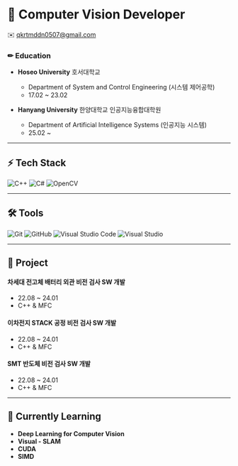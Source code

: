 # 🚀 Computer Vision Developer  

✉️ qkrtmddn0507@gmail.com

### ✏ Education
* **Hoseo University** 호서대학교
  * Department of System and Control Engineering (시스템 제어공학)
  * 17.02 ~ 23.02
    
* **Hanyang University** 한양대학교 인공지능융합대학원
  * Department of Artificial Intelligence Systems (인공지능 시스템)
  * 25.02 ~
---

## ⚡ Tech Stack
![C++](https://img.shields.io/badge/-C%2B%2B-00599C?style=flat-square&logo=c%2B%2B&logoColor=white)
![C#](https://img.shields.io/badge/-C%23-239120?style=flat-square&logo=c-sharp&logoColor=white)
![OpenCV](https://img.shields.io/badge/OpenCV-5C3EE8?style=flat-square&logo=opencv&logoColor=white)

---

## 🛠 Tools
![Git](https://img.shields.io/badge/-Git-F05032?style=flat-square&logo=git&logoColor=white)
![GitHub](https://img.shields.io/badge/-GitHub-181717?style=flat-square&logo=github&logoColor=white)
![Visual Studio Code](https://img.shields.io/badge/VS%20Code-007ACC?style=flat-square&logo=visual-studio-code&logoColor=white)
![Visual Studio](https://img.shields.io/badge/Visual%20Studio-5C2D91?style=flat-square&logo=visual-studio&logoColor=white)

---

## 💼 Project

#### 차세대 전고체 배터리 외관 비전 검사 SW 개발
* 22.08 ~ 24.01
* C++ & MFC

#### 이차전지 STACK 공정 비전 검사 SW 개발
* 22.08 ~ 24.01
* C++ & MFC

#### SMT 반도체 비전 검사 SW 개발
* 22.08 ~ 24.01
* C++ & MFC

---

## 📖 Currently Learning  
- **Deep Learning for Computer Vision**
- **Visual - SLAM**
- **CUDA**
- **SIMD**

